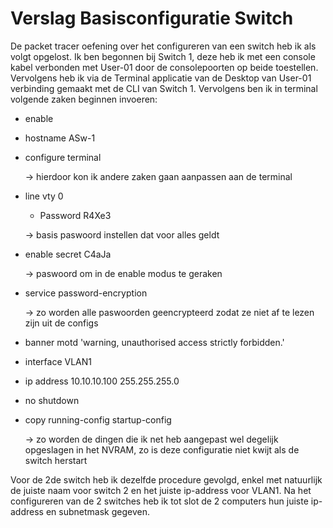 # Verslag Basisconfiguratie Switch

De packet tracer oefening over het configureren van een switch heb ik als volgt opgelost.
Ik ben begonnen bij Switch 1, deze heb ik met een console kabel verbonden met User-01 door de consolepoorten op beide toestellen. Vervolgens heb ik via de Terminal applicatie van de Desktop van User-01 verbinding gemaakt met de CLI van Switch 1. 
Vervolgens ben ik in terminal volgende zaken beginnen invoeren:
-	enable 

-	hostname ASw-1

-	configure terminal 

    -> hierdoor kon ik andere zaken gaan aanpassen aan de terminal

-	line vty 0 
	- Password R4Xe3 
    
    -> basis paswoord instellen dat voor alles geldt

-	enable secret C4aJa 

    -> paswoord om in de enable modus te geraken

-	service password-encryption 

    -> zo worden alle paswoorden geencrypteerd zodat ze niet af te lezen zijn uit de configs

-	banner motd 'warning, unauthorised access strictly forbidden.'

-	interface VLAN1 
-	ip address 10.10.10.100 255.255.255.0
-	no shutdown

-	copy running-config startup-config 	
    
    -> zo worden de dingen die ik net heb aangepast wel degelijk opgeslagen in het NVRAM, zo is deze configuratie niet kwijt als de switch herstart

Voor de 2de switch heb ik dezelfde procedure gevolgd, enkel met natuurlijk de juiste naam voor switch 2 en het juiste ip-address voor VLAN1.
Na het configureren van de 2 switches heb ik tot slot de 2 computers hun juiste ip-address en subnetmask gegeven.

